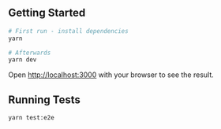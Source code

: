 ## Getting Started

```bash
# First run - install dependencies
yarn

# Afterwards
yarn dev
```

Open [http://localhost:3000](http://localhost:3000) with your browser to see the result.

## Running Tests

```bash
yarn test:e2e
```
